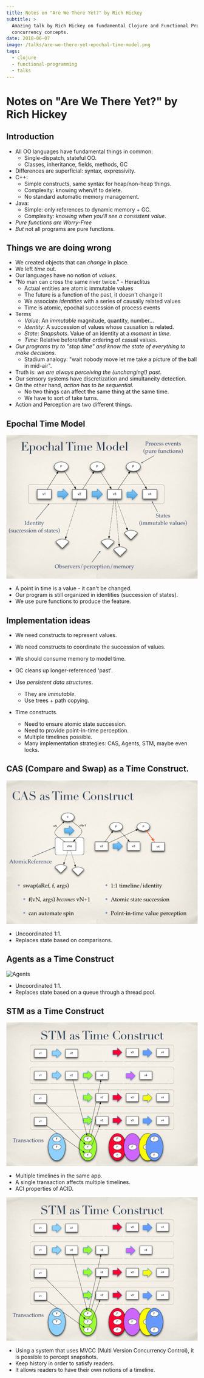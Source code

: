 ```yaml
---
title: Notes on "Are We There Yet?" by Rich Hickey
subtitle: >
  Amazing talk by Rich Hickey on fundamental Clojure and Functional Programming
  concurrency concepts.
date: 2018-06-07
image: /talks/are-we-there-yet-epochal-time-model.png
tags:
  - clojure
  - functional-programming
  - talks
---
```


# Notes on "Are We There Yet?" by Rich Hickey

## Introduction

- All OO languages have fundamental things in common:
  - Single-dispatch, stateful OO.
  - Classes, inheritance, fields, methods, GC
- Differences are superficial: syntax, expressivity.
- C++:
  - Simple constructs, same syntax for heap/non-heap things.
  - Complexity: knowing when/if to delete.
  - No standard automatic memory management.
- Java:
  - Simple: only references to dynamic memory + GC.
  - Complexity: *knowing when you'll see a consistent value*.
- *Pure functions are Worry-Free*
- *But* not all programs are pure functions.

## Things we are doing wrong

- We created objects that can *change* in place.
- We left *time* out.
- Our languages have no notion of *values*.
- "No man can cross the same river twice." - Heraclitus
  - Actual entities are atomic immutable values
  - The future is a function of the past, it doesn't change it
  - We associate *identities* with a series of causally related values
  - Time is atomic, epochal succession of process events
- Terms
  - *Value*:  An *immutable* magnitude, quantity, number...
  - *Identity*: A succession of values whose causation is related.
  - *State*: *Snapshots*. Value of an identity at a *moment in time*.
  - *Time*: Relative before/after ordering of casual values.
- *Our programs try to "stop time" and know the state of everything to make decisions*.
  - Stadium analogy: "wait nobody move let me take a picture of the ball in mid-air".
- Truth is: *we are always perceiving the (unchanging!) past*.
- Our sensory systems have discretization and simultaneity detection.
- On the other hand, *action has to be sequential*.
  - No two things can affect the same thing at the same time.
  - We have to sort of take turns.
- Action and Perception are two different things.

## Epochal Time Model

![Epochal Time Model](are-we-there-yet-epochal-time-model.png)

- A point in time is a value - it can't be changed.
- Our program is still organized in identities (succession of states).
- We use pure functions to produce the feature.

## Implementation ideas

- We need constructs to represent values.
- We need constructs to coordinate the succession of values.
- We should consume memory to model time.
- GC cleans up longer-referenced 'past'.

- Use *persistent data structures*.
  - They are *immutable*.
  - Use trees + path copying.
- Time constructs.
  - Need to ensure atomic state succession.
  - Need to provide point-in-time perception.
  - Multiple timelines possible.
  - Many implementation strategies: CAS, Agents, STM, maybe even locks.

## CAS (Compare and Swap) as a Time Construct.

![CAS](are-we-there-yet-cas.png)

- Uncoordinated 1:1.
- Replaces state based on comparisons.

## Agents as a Time Construct

![Agents](are-we-ther-yet-agents.png)

- Uncoordinated 1:1.
- Replaces state based on a queue through a thread pool.

## STM as a Time Construct

![STM](are-we-there-yet-stm-1.png)

- Multiple timelines in the same app.
- A single transaction affects multiple timelines.
- ACI properties of ACID.

![STM Perception](are-we-there-yet-stm-1.png)

- Using a system that uses MVCC (Multi Version Concurrency Control), it is
  possible to percept snapshots.
- Keep history in order to satisfy readers.
- It allows readers to have their own notions of a timeline.

